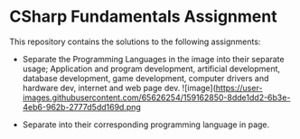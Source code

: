# CSharp Fundamentals Assignment
This repository contains the solutions to the following assignments:
- Separate the Programming Languages in the image into their separate usage; Application and program development, artificial development, database development, game development, computer drivers and hardware dev, internet and web page dev.
![image](https://user-images.githubusercontent.com/65626254/159162850-8dde1dd2-6b3e-4eb6-962b-2777d5dd169d.png

- Separate into their corresponding programming language in page.
